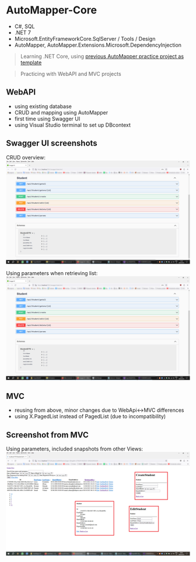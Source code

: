 # AutoMapper-Core
- C#, SQL
- .NET 7
- Microsoft.EntityFrameworkCore.SqlServer / Tools / Design
- AutoMapper, AutoMapper.Extensions.Microsoft.DependencyInjection

> Learning .NET Core, using [previous AutoMapper practice project as template](https://github.com/kovac031/AutoMapper-EF)

> Practicing with WebAPI and MVC projects

## WebAPI
- using existing database
- CRUD and mapping using AutoMapper
- first time using Swagger UI
- using Visual Studio terminal to set up DBcontext

## Swagger UI screenshots
CRUD overview:
![scr1](https://github.com/kovac031/AutoMapper-Core/blob/main/scr1.jpg)

Using parameters when retrieving list:
![scr2](https://github.com/kovac031/AutoMapper-Core/blob/main/scr1.jpg)

## MVC
- reusing from above, minor changes due to WebApi<->MVC differences
- using X.PagedList instead of PagedList (due to incompatibility)

## Screenshot from MVC
Using parameters, included snapshots from other Views:
![scr3](https://github.com/kovac031/AutoMapper-Core/blob/main/scr3.jpg)
